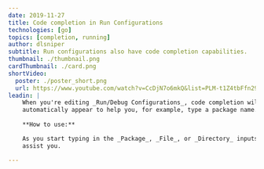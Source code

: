 ```yaml
---
date: 2019-11-27
title: Code completion in Run Configurations
technologies: [go]
topics: [completion, running]
author: dlsniper
subtitle: Run configurations also have code completion capabilities.
thumbnail: ./thumbnail.png
cardThumbnail: ./card.png
shortVideo:
  poster: ./poster_short.png
  url: https://www.youtube.com/watch?v=CcDjN7o6mkQ&list=PLM-t1Z4tbFfn291KlSOQE_ulCAyzXO3uA
leadin: |
    When you're editing _Run/Debug Configurations_, code completion will 
    automatically appear to help you, for example, type a package name.
    
    **How to use:**

    As you start typing in the _Package_, _File_, or _Directory_ inputs, the IDE will 
    assist you.

---
```


